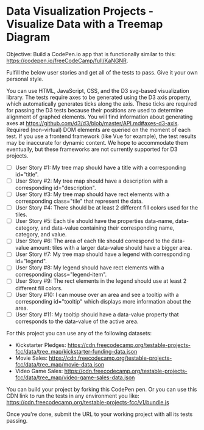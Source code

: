 # Data Visualization Projects - Visualize Data with a Treemap Diagram

Objective: Build a CodePen.io app that is functionally similar to this: https://codepen.io/freeCodeCamp/full/KaNGNR.

Fulfill the below user stories and get all of the tests to pass. Give it your own personal style.

You can use HTML, JavaScript, CSS, and the D3 svg-based visualization library. The tests require axes to be generated using the D3 axis property, which automatically generates ticks along the axis. These ticks are required for passing the D3 tests because their positions are used to determine alignment of graphed elements. You will find information about generating axes at https://github.com/d3/d3/blob/master/API.md#axes-d3-axis. Required (non-virtual) DOM elements are queried on the moment of each test. If you use a frontend framework (like Vue for example), the test results may be inaccurate for dynamic content. We hope to accommodate them eventually, but these frameworks are not currently supported for D3 projects.

- [ ] User Story #1: My tree map should have a title with a corresponding id="title".
- [ ] User Story #2: My tree map should have a description with a corresponding id="description".
- [ ] User Story #3: My tree map should have rect elements with a corresponding class="tile" that represent the data.
- [ ] User Story #4: There should be at least 2 different fill colors used for the tiles.
- [ ] User Story #5: Each tile should have the properties data-name, data-category, and data-value containing their corresponding name, category, and value.
- [ ] User Story #6: The area of each tile should correspond to the data-value amount: tiles with a larger data-value should have a bigger area.
- [ ] User Story #7: My tree map should have a legend with corresponding id="legend".
- [ ] User Story #8: My legend should have rect elements with a corresponding class="legend-item".
- [ ] User Story #9: The rect elements in the legend should use at least 2 different fill colors.
- [ ] User Story #10: I can mouse over an area and see a tooltip with a corresponding id="tooltip" which displays more information about the area.
- [ ] User Story #11: My tooltip should have a data-value property that corresponds to the data-value of the active area.

For this project you can use any of the following datasets:

* Kickstarter Pledges: https://cdn.freecodecamp.org/testable-projects-fcc/data/tree_map/kickstarter-funding-data.json
* Movie Sales: https://cdn.freecodecamp.org/testable-projects-fcc/data/tree_map/movie-data.json
* Video Game Sales: https://cdn.freecodecamp.org/testable-projects-fcc/data/tree_map/video-game-sales-data.json

You can build your project by forking this CodePen pen. Or you can use this CDN link to run the tests in any environment you like: https://cdn.freecodecamp.org/testable-projects-fcc/v1/bundle.js

Once you're done, submit the URL to your working project with all its tests passing.